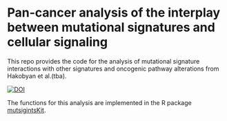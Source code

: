 # Pan-cancer analysis of the interplay between mutational signatures and cellular signaling

This repo provides the code for the analysis of mutational signature interactions with other signatures and oncogenic pathway alterations from Hakobyan et al.(tba).

[![DOI](https://zenodo.org/badge/487781718.svg)](https://zenodo.org/doi/10.5281/zenodo.10818458)

The functions for this analysis are implemented in the R package [mutsigintsKit](https://github.com/menchelab/mutsigintsKit). 
